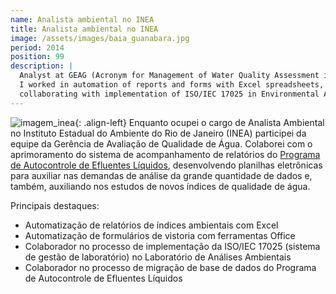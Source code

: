 ```yaml
---
name: Analista ambiental no INEA
title: Analista ambiental no INEA
image: /assets/images/baia_guanabara.jpg
period: 2014
position: 99
description: |
  Analyst at GEAG (Acronym for Management of Water Quality Assessment in Portuguese)
  I worked in automation of reports and forms with Excel spreadsheets, besides
  collaborating with implementation of ISO/IEC 17025 in Environmental Analysis Laboratory 
---
```


![imagem_inea](/assets/images/baia_guanabara.jpg){: .align-left}
Enquanto ocupei o cargo de Analista Ambiental no Instituto Estadual do Ambiente
do Rio de Janeiro (INEA) participei da equipe da Gerência de Avaliação de
Qualidade de Água. Colaborei com o aprimoramento do sistema de acompanhamento de
relatórios do [Programa de Autocontrole de Efluentes
Líquidos](http://www.inea.rj.gov.br/procon-agua/), desenvolvendo planilhas
eletrônicas para auxiliar nas demandas de análise da grande quantidade de dados
e, também, auxiliando nos estudos de novos índices de qualidade de água.

Principais destaques:
- Automatização de relatórios de índices ambientais com Excel
- Automatização de formulários de vistoria com ferramentas Office
- Colaborador no processo de implementação da ISO/IEC 17025 (sistema de gestão
de laboratório) no Laboratório de Análises Ambientais
- Colaborador no processo de migração de base de dados do Programa de
Autocontrole de Efluentes Líquidos
